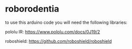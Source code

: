 # roborodentia

to use this arduino code you will need the following libraries:

pololu IR: https://www.pololu.com/docs/0J19/2

roboshield: https://github.com/roboshield/roboshield
